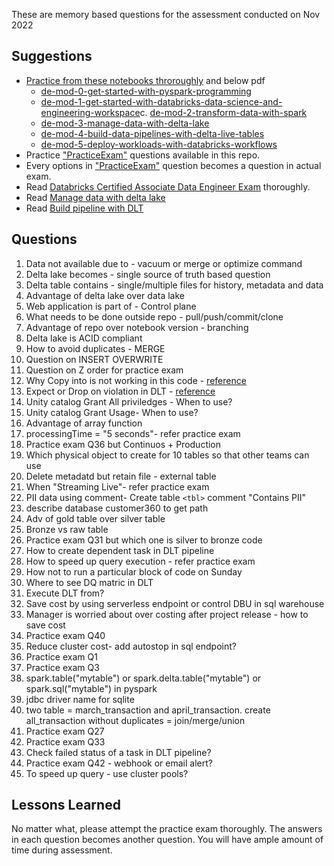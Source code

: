 These are memory based questions for the assessment conducted on Nov 2022

## Suggestions

- [Practice from these notebooks throroughly](/files/data-engineering-with-databricksv314.dbc) and below pdf
  * [de-mod-0-get-started-with-pyspark-programming](/files/de-mod-0-get-started-with-pyspark-programming.pdf)
  * [de-mod-1-get-started-with-databricks-data-science-and-engineering-workspace](/files/de-mod-1-get-started-with-databricks-data-science-and-engineering-workspace.pdf)c. [de-mod-2-transform-data-with-spark](/files/de-mod-2-transform-data-with-spark.pdf)
  * [de-mod-3-manage-data-with-delta-lake](/files/de-mod-3-manage-data-with-delta-lake.pdf)
  * [de-mod-4-build-data-pipelines-with-delta-live-tables](/files/de-mod-4-build-data-pipelines-with-delta-live-tables.pdf)
  * [de-mod-5-deploy-workloads-with-databricks-workflows](/files/de-mod-5-deploy-workloads-with-databricks-workflows.pdf)
- Practice [&#34;PracticeExam&#34;](/files/PracticeExam-DataEngineerAssociate.pdf) questions available in this repo.
- Every options in [&#34;PracticeExam&#34;](/files/PracticeExam-DataEngineerAssociate.pdf) question becomes a question in actual exam.
- Read [Databricks Certified Associate Data Engineer Exam](/files/DatabricksCertifiedAssociateDataEngineerExam.pdf) thoroughly.
- Read [Manage data with delta lake](/files/de-mod-3-manage-data-with-delta-lake.pdf)
- Read [Build pipeline with DLT](/files/de-mod-4-build-data-pipelines-with-delta-live-tables.pdf)

## Questions

1. Data not available due to - vacuum or merge or optimize command
2. Delta lake becomes - single source of truth based question
3. Delta table contains - single/multiple files for history, metadata and data
4. Advantage of delta lake over data lake
5. Web application is part of - Control plane
6. What needs to be done outside repo - pull/push/commit/clone
7. Advantage of repo over notebook version - branching
8. Delta lake is ACID compliant
9. How to avoid duplicates - MERGE
10. Question on INSERT OVERWRITE
11. Question on Z order for practice exam
12. Why Copy into is not working in this code - [reference](https://docs.databricks.com/sql/language-manual/delta-copy-into.html)
13. Expect or Drop on violation in DLT - [reference](https://docs.databricks.com/workflows/delta-live-tables/delta-live-tables-expectations.html)
14. Unity catalog Grant All priviledges - When to use?
15. Unity catalog Grant Usage- When to use?
16. Advantage of array function
17. processingTime = "5 seconds"- refer practice exam
18. Practice exam Q36 but Continuos + Production
19. Which physical object to create for 10 tables so that other teams can use
20. Delete metadatd but retain file - external table
21. When "Streaming Live"- refer practice exam
22. PII data using comment- Create table `<tbl>` comment "Contains PII"
23. describe database customer360 to get path
24. Adv of gold table over silver table
25. Bronze vs raw table
26. Practice exam Q31 but which one is silver to bronze code
27. How to create dependent task in DLT pipeline
28. How to speed up query execution - refer practice exam
29. How not to run a particular block of code on Sunday
30. Where to see DQ matric in DLT
31. Execute DLT from?
32. Save cost by using serverless endpoint or control DBU in sql warehouse
33. Manager is worried about over costing after project release - how to save cost
34. Practice exam Q40
35. Reduce cluster cost- add autostop in sql endpoint?
36. Practice exam Q1
37. Practice exam Q3
38. spark.table("mytable") or spark.delta.table("mytable") or spark.sql("mytable") in pyspark
39. jdbc driver name for sqlite
40. two table = march_transaction and april_transaction. create all_transaction without duplicates = join/merge/union
41. Practice exam Q27
42. Practice exam Q33
43. Check failed status of a task in DLT pipeline?
44. Practice exam Q42 - webhook or email alert?
45. To speed up query - use cluster pools?

## Lessons Learned

No matter what, please attempt the practice exam thoroughly. The answers in each question becomes another question. You will have ample amount of time during assessment.
